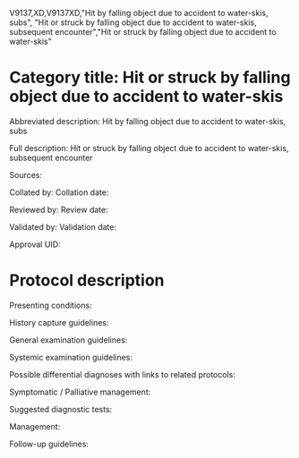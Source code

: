 V9137,XD,V9137XD,"Hit by falling object due to accident to water-skis, subs", "Hit or struck by falling object due to accident to water-skis, subsequent encounter","Hit or struck by falling object due to accident to water-skis"
# Category title: Hit or struck by falling object due to accident to water-skis

Abbreviated description: Hit by falling object due to accident to water-skis, subs

Full description: Hit or struck by falling object due to accident to water-skis, subsequent encounter

Sources:

Collated by:
Collation date:

Reviewed by:
Review date:

Validated by:
Validation date:

Approval UID:

# Protocol description

Presenting conditions:

History capture guidelines:

General examination guidelines:

Systemic examination guidelines:

Possible differential diagnoses with links to related protocols:

Symptomatic / Palliative management:

Suggested diagnostic tests:

Management:

Follow-up guidelines:
